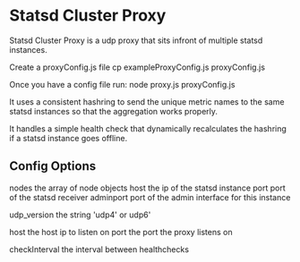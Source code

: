 Statsd Cluster Proxy
==============

Statsd Cluster Proxy is a udp proxy that sits infront of multiple statsd instances.


Create a proxyConfig.js file
  cp exampleProxyConfig.js proxyConfig.js

Once you have a config file run:
  node proxy.js proxyConfig.js


It uses a consistent hashring to send the unique metric names to the same statsd instances so that
the aggregation works properly.

It handles a simple health check that dynamically recalculates the hashring if a statsd instance goes offline.

Config Options
------

nodes         the array of node objects
  host        the ip of the statsd instance
  port        port of the statsd receiver
  adminport   port of the admin interface for this instance

udp_version   the string 'udp4' or udp6'

host          the host ip to listen on
port          the port the proxy listens on

checkInterval the interval between healthchecks

